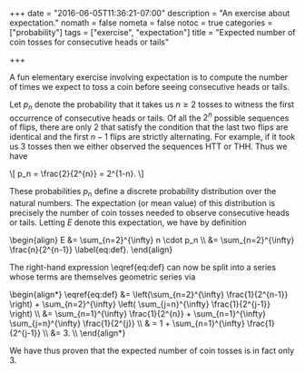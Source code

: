 +++
date = "2016-06-05T11:36:21-07:00"
description = "An exercise about expectation."
nomath = false
nometa = false
notoc = true 
categories = ["probability"]
tags = ["exercise", "expectation"]
title = "Expected number of coin tosses for consecutive heads or tails"

+++

A fun elementary exercise involving expectation is to compute the number of
times we expect to toss a coin before seeing consecutive heads or tails.

<!--more-->

Let $p_n$ denote the probability that it takes us $n \geq 2$ tosses to
witness the first occurrence of consecutive heads or tails.  Of all the
$2^n$ possible sequences of flips, there are only $2$ that satisfy
the condition that the last two flips are identical and the first $n-1$
flips are strictly alternating.  For example, if it took us 3 tosses
then we either observed the sequences HTT or THH.  Thus we have

\\[
  p_n = \frac{2}{2^{n}} = 2^{1-n}.
\\]

These probabilities $p_n$ define a discrete probability distribution over
the natural numbers.  The expectation (or mean value) of this
distribution is precisely the number of coin tosses needed to observe
consecutive heads or tails. Letting $E$ denote this expectation, we have
by definition

<div>
\begin{align}
  E &= \sum_{n=2}^{\infty} n \cdot p_n \\
  &= \sum_{n=2}^{\infty} \frac{n}{2^{n-1}} \label{eq:def}.
\end{align}
</div>

The right-hand expression \eqref{eq:def} can now be split into a series 
whose terms are themselves geometric series via

<div>
\begin{align*}
  \eqref{eq:def} &= \left(\sum_{n=2}^{\infty} \frac{1}{2^{n-1}} \right)
    + \sum_{n=2}^{\infty} \left( \sum_{j=n}^{\infty} \frac{1}{2^{j-1}} \right) \\
  &= \sum_{n=1}^{\infty} \frac{1}{2^{n}}
    + \sum_{n=1}^{\infty} \sum_{j=n}^{\infty} \frac{1}{2^{j}} \\
  & = 1 + \sum_{n=1}^{\infty} \frac{1}{2^{j-1}} \\
  &= 3. \\
\end{align*}
</div>

We have thus proven that the expected number of coin tosses is in fact only 3.






